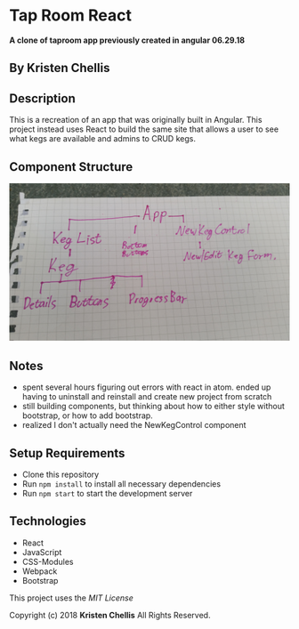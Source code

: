 # Tap Room React
**A clone of taproom app previously created in angular 06.29.18**

## By Kristen Chellis

## Description
This is a recreation of an app that was originally built in Angular. This project instead uses React to build the same site that allows a user to see what kegs are available and admins to CRUD kegs.

## Component Structure
![Component Structure](/src/assets/images/chart.jpg)

## Notes
* spent several hours figuring out errors with react in atom. ended up having to uninstall and reinstall and create new project from scratch
* still building components, but thinking about how to either style without bootstrap, or how to add bootstrap.
* realized I don't actually need the NewKegControl component

## Setup Requirements

* Clone this repository
* Run `npm install` to install all necessary dependencies
* Run `npm start` to start the development server

## Technologies
* React
* JavaScript
* CSS-Modules
* Webpack
* Bootstrap

This project uses the _MIT License_  

Copyright (c) 2018 **Kristen Chellis** All Rights Reserved.
